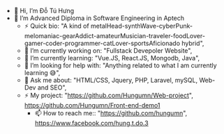 - 👋 Hi, I’m Đỗ Tú Hưng
- 👀 I’m Advanced Diploma in Software Engineering in Aptech
  	- ⚡ Quick bio:                    "A kind of metalHead-synthWave-cyberPunk-melomaniac-gearAddict-amateurMusician-traveler-foodLover-gamer-coder-programmer-catLover-sportsAficionado hybrid",
	- 🔭 I’m currently working on:      "Fullstack Devepoler Website",
	- 🌱 I’m currently learning:        "Vue.JS, React.JS, Mongodb, Java",
	- 🤔 I’m looking for help with:     "Anything related to what I am currently learning 😅",
	- 💬 Ask me about:                  "HTML/CSS, Jquery, PHP, Laravel, mySQL, Web-Dev and SEO",
	- ⚡ My project:	                   "https://github.com/Hungumn/Web-project", https://github.com/Hungumn/Front-end-demo1			
        - 📫 How to reach me::              "https://github.com/hungumn", https://www.facebook.com/hung.t.do.3
